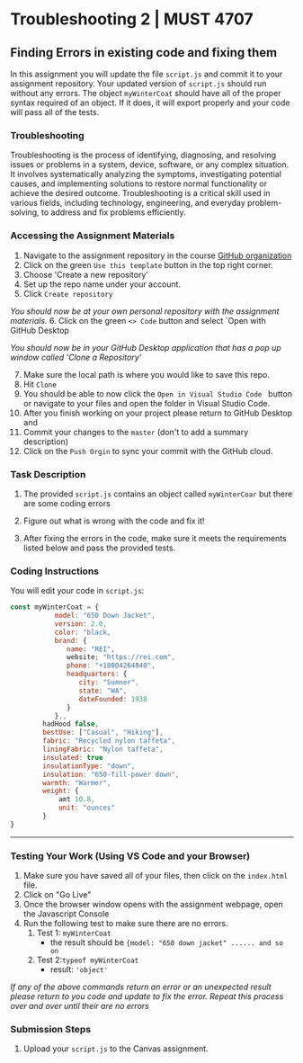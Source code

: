 # Troubleshooting 2 | MUST 4707

## Finding Errors in existing code and fixing them

In this assignment you will update the file `script.js` and commit it to your assignment repository. Your updated version of `script.js` should run without any errors. The object `myWinterCoat` should have all of the proper syntax required of an object. If it does, it will export properly and your code will pass all of the tests.

### Troubleshooting

Troubleshooting is the process of identifying, diagnosing, and resolving issues or problems in a system, device, software, or any complex situation. It involves systematically analyzing the symptoms, investigating potential causes, and implementing solutions to restore normal functionality or achieve the desired outcome. Troubleshooting is a critical skill used in various fields, including technology, engineering, and everyday problem-solving, to address and fix problems efficiently.

### Accessing the Assignment Materials
1. Navigate to the assignment repository in the course [GitHub organization](https://github.com/MUST4707)
2. Click on the green `Use this template` button in the top right corner.
3. Choose 'Create a new repository'
4. Set up the repo name under your account.
5. Click `Create repository`

*You should now be at your own personal repository with the assignment materials.*
6. Click on the green `<> Code` button and select `Open with GitHub Desktop

*You should now be in your GitHub Desktop application that has a pop up window called 'Clone a Repository'*

7. Make sure the local path is where you would like to save this repo.
8. Hit `Clone`
9. You should be able to now click the `Open in Visual Studio Code ` button or navigate to your files and open the folder in Visual Studio Code.
10. After you finish working on your project please return to GitHub Desktop and
11. Commit your changes to the `master` (don't to add a summary description)
12. Click on the `Push Orgin` to sync your commit with the GitHub cloud.


### Task Description

1. The provided `script.js` contains an object called `myWinterCoar` but there are some coding errors
2. Figure out what is wrong with the code and fix it!

3. After fixing the errors in the code, make sure it meets the requirements listed below and pass the provided tests.

### Coding Instructions

You will edit your code  in `script.js`:

```javascript
const myWinterCoat = {
           model: "650 Down Jacket",
           version: 2.0,
           color: "black,
           brand: {
              name: "REI",
              website; "https://rei.com",
              phone: "+18004264840",
              headquarters: {
                 city: "Sumner",
                 state: "WA",
                 dateFounded: 1938
              }
           },,
        hadHood false,
        bestUse: ["Casual", "Hiking"],
        fabric: "Recycled nylon taffeta",
        liningFabric: "Nylon taffeta",
        insulated: true
        insulationType: "down",
        insulation:	"650-fill-power down",
        warmth: "Warmer",
        weight: {
            amt 10.8,
            unit: "ounces"
        }
}

```

---

### Testing Your Work (Using VS Code and your Browser)
1. Make sure you have saved all of your files, then click on the `index.html` file.
2. Click on "Go Live"
3. Once the browser window opens with the assignment webpage, open the Javascript Console
4. Run the following test to make sure there are no errors.
   1. Test 1: `myWinterCoat`
      - the result should be `{model: "650 down jacket" ...... and so on`
   2. Test 2:`typeof myWinterCoat`
      - result: `'object'`

*If any of the above commands return an error or an unexpected result please return to you code and update to fix the error. Repeat this process over and over until their are no errors*


### Submission Steps
1. Upload your `script.js` to the Canvas assignment.


